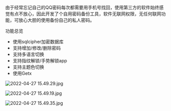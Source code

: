 由于经常忘记自己的QQ密码每次都需要用手机号找回，使用第三方的软件始终感觉有点不放心，因此开发了个自用密码备份工具，软件无联网权限，无任何联网功能，可放心大胆的使用备份自己的私人密码。

功能总览
- 使用sqlcipher加密数据库
- 支持增加/修改/删除密码
- 支持多语言切换
- 支持指纹解锁/手势解锁app
- 支持主题色切换
- 使用Getx

![2022-04-27 15.49.29.jpg](https://p1-juejin.byteimg.com/tos-cn-i-k3u1fbpfcp/54e7c0fcb622476f94d037c981b93472~tplv-k3u1fbpfcp-watermark.image?)


![2022-04-27 15.49.19.jpg](https://p1-juejin.byteimg.com/tos-cn-i-k3u1fbpfcp/7fac3524efdd4ad7a2efe49d45d6fcc2~tplv-k3u1fbpfcp-watermark.image?)


![2022-04-27 15.49.35.jpg](https://p3-juejin.byteimg.com/tos-cn-i-k3u1fbpfcp/330c739eb18a4df5aaf8b9ab0fce97d5~tplv-k3u1fbpfcp-watermark.image?)

